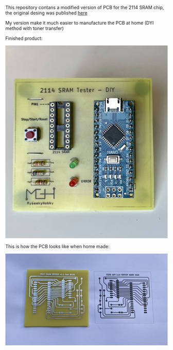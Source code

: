 This repository contans a modified version of PCB for the 2114 SRAM chip, the original desing was published [here](https://github.com/gpimblott/SRAM2114_Tester) 

My version make it much easier to manufacture the PCB at home (DYI method with toner transfer)

Finished product:

![Finished](https://github.com/Kris-Sekula/DIY_2114_SRAM_Tester/blob/main/FinishedM.jpg)

This is how the PCB looks like when home made:

![PCB](https://github.com/Kris-Sekula/DIY_2114_SRAM_Tester/blob/main/ReadyPCBM.JPEG)
